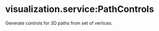 



# visualization.service:PathControls











Generate controls for 3D paths from set of vertices.







  










